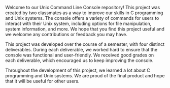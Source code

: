 Welcome to our Unix Command Line Console repository! This project was created by two classmates as a way to improve our skills in C programming and Unix systems. The console offers a variety of commands for users to interact with their Unix system, including options for file manipulation, system information, and more. We hope that you find this project useful and we welcome any contributions or feedback you may have.

This project was developed over the course of a semester, with four distinct deliverables. During each deliverable, we worked hard to ensure that the console was functional and user-friendly. We received good grades on each deliverable, which encouraged us to keep improving the console.

Throughout the development of this project, we learned a lot about C programming and Unix systems. We are proud of the final product and hope that it will be useful for other users.
